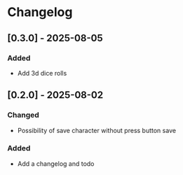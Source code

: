 # Changelog

## [0.3.0] - 2025-08-05

### Added

- Add 3d dice rolls

## [0.2.0] - 2025-08-02

### Changed

- Possibility of save character without press button save

### Added
- Add a changelog and todo

